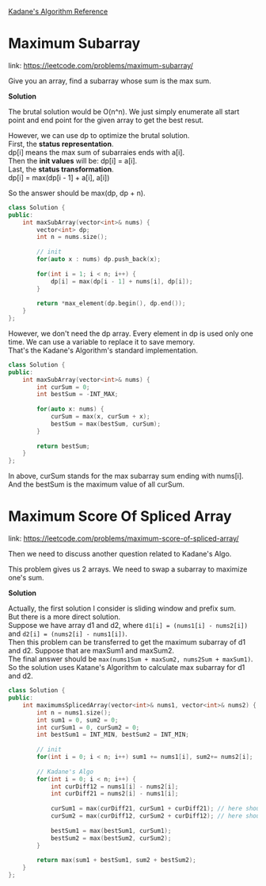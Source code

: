 [Kadane's Algorithm Reference](https://en.wikipedia.org/wiki/Maximum_subarray_problem)

# Maximum Subarray

link: https://leetcode.com/problems/maximum-subarray/  

Give you an array, find a subarray whose sum is the max sum.  

**Solution**  

The brutal solution would be O(n^n). We just simply enumerate all start point and end point for the given array to get the best resut.  

However, we can use dp to optimize the brutal solution.  
First, the **status representation**.  
dp[i] means the max sum of subarraies ends with a[i].   
Then the **init values** will be: dp[i] = a[i].  
Last, the **status transformation**.  
dp[i] = max(dp[i - 1] + a[i], a[i])  

So the answer should be max(dp, dp + n).  

```C++
class Solution {
public:
    int maxSubArray(vector<int>& nums) {
        vector<int> dp;
        int n = nums.size();
        
        // init
        for(auto x : nums) dp.push_back(x);
        
        for(int i = 1; i < n; i++) {
            dp[i] = max(dp[i - 1] + nums[i], dp[i]);
        }
        
        return *max_element(dp.begin(), dp.end());
    }
};
```

However, we don't need the dp array. Every element in dp is used only one time. We can use a variable to replace it to save memory.  
That's the Kadane's Algorithm's standard implementation.  
```C++
class Solution {
public:
    int maxSubArray(vector<int>& nums) {
        int curSum = 0;
        int bestSum = -INT_MAX;
        
        for(auto x: nums) {
            curSum = max(x, curSum + x);
            bestSum = max(bestSum, curSum);
        }
        
        return bestSum;
    }
};
```
In above, curSum stands for the max subarray sum ending with nums[i]. And the bestSum is the maximum value of all curSum. 



# Maximum Score Of Spliced Array
link: https://leetcode.com/problems/maximum-score-of-spliced-array/

Then we need to discuss another question related to Kadane's Algo.  

This problem gives us 2 arrays. We need to swap a subarray to maximize one's sum.  

**Solution**  

Actually, the first solution I consider is sliding window and prefix sum.  
But there is a more direct solution.  
Suppose we have array d1 and d2, where `d1[i] = (nums1[i] - nums2[i])` and `d2[i] = (nums2[i] - nums1[i])`.  
Then this problem can be transferred to get the maximum subarray of d1 and d2. Suppose that are maxSum1 and maxSum2.  
The final answer should be `max(nums1Sum + maxSum2, nums2Sum + maxSum1)`.  
So the solution uses Katane's Algorithm to calculate max subarray for d1 and d2.  

```C++
class Solution {
public:
    int maximumsSplicedArray(vector<int>& nums1, vector<int>& nums2) {
        int n = nums1.size();
        int sum1 = 0, sum2 = 0;
        int curSum1 = 0, curSum2 = 0;
        int bestSum1 = INT_MIN, bestSum2 = INT_MIN;
        
        // init
        for(int i = 0; i < n; i++) sum1 += nums1[i], sum2+= nums2[i];
        
        // Kadane's Algo
        for(int i = 0; i < n; i++) {
            int curDiff12 = nums1[i] - nums2[i];
            int curDiff21 = nums2[i] - nums1[i];
            
            curSum1 = max(curDiff21, curSum1 + curDiff21); // here should be curDiff21
            curSum2 = max(curDiff12, curSum2 + curDiff12); // here should be curDiff12
            
            bestSum1 = max(bestSum1, curSum1);
            bestSum2 = max(bestSum2, curSum2);
        }
        
        return max(sum1 + bestSum1, sum2 + bestSum2);
    }
};
```
